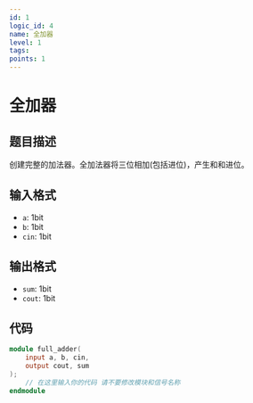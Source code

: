 ```yaml
---
id: 1
logic_id: 4
name: 全加器
level: 1
tags:
points: 1
---
```


# 全加器

## 题目描述
创建完整的加法器。全加法器将三位相加(包括进位)，产生和和进位。

## 输入格式
- `a`: 1bit
- `b`: 1bit
- `cin`: 1bit

## 输出格式
- `sum`: 1bit
- `cout`: 1bit

## 代码
```verilog
module full_adder(
    input a, b, cin,
    output cout, sum
);
    // 在这里输入你的代码 请不要修改模块和信号名称
endmodule
```

